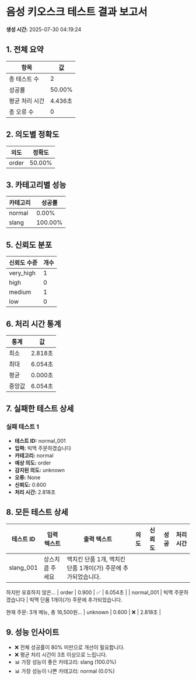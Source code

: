 # 음성 키오스크 테스트 결과 보고서

**생성 시간:** 2025-07-30 04:19:24

## 1. 전체 요약

| 항목 | 값 |
|------|-----|
| 총 테스트 수 | 2 |
| 성공률 | 50.00% |
| 평균 처리 시간 | 4.436초 |
| 총 오류 수 | 0 |

## 2. 의도별 정확도

| 의도 | 정확도 |
|------|--------|
| order | 50.00% |

## 3. 카테고리별 성능

| 카테고리 | 성공률 |
|----------|--------|
| normal | 0.00% |
| slang | 100.00% |

## 5. 신뢰도 분포

| 신뢰도 수준 | 개수 |
|-------------|------|
| very_high | 1 |
| high | 0 |
| medium | 1 |
| low | 0 |

## 6. 처리 시간 통계

| 통계 | 값 |
|------|-----|
| 최소 | 2.818초 |
| 최대 | 6.054초 |
| 평균 | 0.000초 |
| 중앙값 | 6.054초 |

## 7. 실패한 테스트 상세

### 실패 테스트 1

- **테스트 ID:** normal_001
- **입력:** 빅맥 주문하겠습니다
- **카테고리:** normal
- **예상 의도:** order
- **감지된 의도:** unknown
- **오류:** None
- **신뢰도:** 0.600
- **처리 시간:** 2.818초

## 8. 모든 테스트 상세

| 테스트 ID | 입력 텍스트 | 출력 텍스트 | 의도 | 신뢰도 | 성공 | 처리시간 |
|-----------|-------------|-------------|------|--------|------|----------|
| slang_001 | 상스치콤 주세요 | 맥치킨 단품 1개, 맥치킨 단품 1개이(가) 주문에 추가되었습니다.

하지만 유효하지 않은... | order | 0.900 | ✅ | 6.054초 |
| normal_001 | 빅맥 주문하겠습니다 | 빅맥 단품 1개이(가) 주문에 추가되었습니다.

현재 주문: 3개 메뉴, 총 16,500원... | unknown | 0.600 | ❌ | 2.818초 |

## 9. 성능 인사이트

- ❌ 전체 성공률이 80% 미만으로 개선이 필요합니다.
- ❌ 평균 처리 시간이 3초 이상으로 느립니다.
- 📊 가장 성능이 좋은 카테고리: slang (100.0%)
- 📊 가장 성능이 나쁜 카테고리: normal (0.0%)

